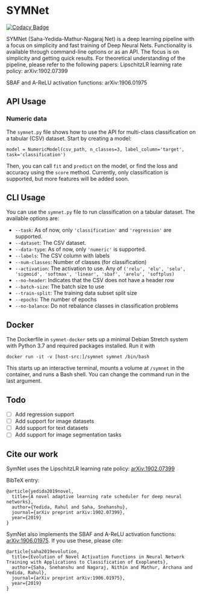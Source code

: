 # SYMNet
[![Codacy Badge](https://api.codacy.com/project/badge/Grade/2e9024b5c2ff44279f49ea5382244d09)](https://app.codacy.com/app/yrahul3910/symnet?utm_source=github.com&utm_medium=referral&utm_content=yrahul3910/symnet&utm_campaign=Badge_Grade_Dashboard)

SYMNet (Saha-Yedida-Mathur-Nagaraj Net) is a deep learning pipeline with a focus on simplicity and fast training of Deep Neural Nets. Functionality is available through command-line options or as an API. The focus is
on simplicity and getting quick results. For theoretical understanding of the pipeline, please refer to the following papers:
LipschitzLR learning rate policy: arXiv:1902.07399

SBAF and A-ReLU activation functions: arXiv:1906.01975

## API Usage
### Numeric data
The `symnet.py` file shows how to use the API for multi-class classification
on a tabular (CSV) dataset. Start by creating a model:  

    model = NumericModel(csv_path, n_classes=3, label_column='target', task='classification')

Then, you can call `fit` and `predict` on the model, or find the loss and accuracy using
the `score` method. Currently, only classification is supported, but more features will
be added soon.

## CLI Usage
You can use the `symnet.py` file to run classification on a tabular dataset. The available options are:
*  `--task`: As of now, only `'classification'` and `'regression'` are supported.
*  `--dataset`: The CSV dataset.
*  `--data-type`: As of now, only `'numeric'` is supported.
*  `--labels`: The CSV column with labels
*  `--num-classes`: Number of classes (for classification)
*  `--activation`: The activation to use. Any of `('relu', 'elu', 'selu', 'sigmoid', 'softmax', 'linear', 'sbaf', 'arelu', 'softplus)`
*  `--no-header`: Indicates that the CSV does not have a header row
*  `--batch-size`: The batch size to use
*  `--train-split`: The training data subset split size
*  `--epochs`: The number of epochs
*  `--no-balance`: Do not rebalance classes in classification problems

## Docker
The Dockerfile in `symnet-docker` sets up a minimal Debian Stretch system with Python 3.7 and
required packages installed. Run it with  

    docker run -it -v [host-src:]/symnet symnet /bin/bash

This starts up an interactive terminal, mounts a volume at `/symnet` in the container,
and runs a Bash shell. You can change the command run in the
last argument.
   
## Todo
-  [ ]  Add regression support
-  [ ]  Add support for image datasets
-  [ ]  Add support for text datasets
-  [ ]  Add support for image segmentation tasks

## Cite our work
SymNet uses the LipschitzLR learning rate policy: [arXiv:1902.07399](https://arxiv.org/abs/1902.07399)

BibTeX entry:  

    @article{yedida2019novel,
      title={A novel adaptive learning rate scheduler for deep neural networks},
      author={Yedida, Rahul and Saha, Snehanshu},
      journal={arXiv preprint arXiv:1902.07399},
      year={2019}
    }

SymNet also implements the SBAF and A-ReLU activation functions: [arXiv:1906.01975](https://arxiv.org/abs/1906.01975). 
If you use these, please cite:  

    @article{saha2019evolution,
      title={Evolution of Novel Activation Functions in Neural Network Training with Applications to Classification of Exoplanets},
      author={Saha, Snehanshu and Nagaraj, Nithin and Mathur, Archana and Yedida, Rahul},
      journal={arXiv preprint arXiv:1906.01975},
      year={2019}
    }
